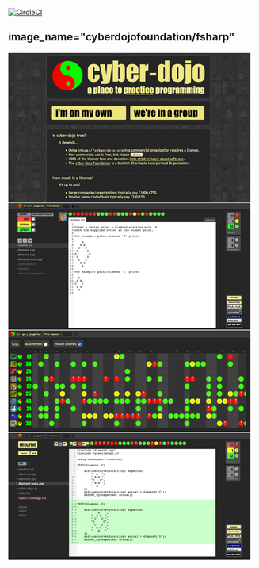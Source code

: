 [![CircleCI](https://circleci.com/gh/cyber-dojo-languages/fsharp.svg?style=svg)](https://circleci.com/gh/cyber-dojo-languages/fsharp)

## image_name="cyberdojofoundation/fsharp"

![cyber-dojo.org home page](https://github.com/cyber-dojo/cyber-dojo/blob/master/shared/home_page_snapshot.png)